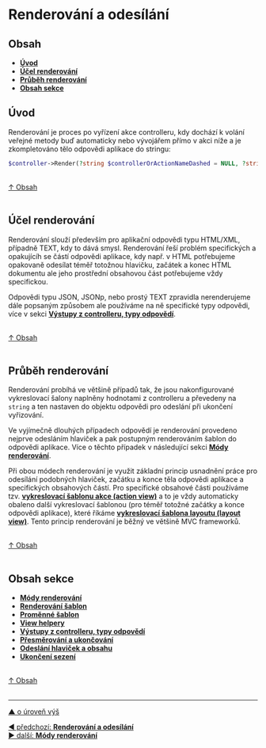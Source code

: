# Renderování a odesílání

## Obsah
- [**Úvod**](#úvod)
- [**Účel renderování**](#účel-renderování)
- [**Průběh renderování**](#průběh-renderování)
- [**Obsah sekce**](#obsah-sekce)

## Úvod
Renderování je proces po vyřízení akce controlleru, kdy dochází 
k volání veřejné metody buď automaticky nebo vývojářem přímo v akci níže
a je zkompletováno tělo odpovědi aplikace do stringu:
```php
$controller->Render(?string $controllerOrActionNameDashed = NULL, ?string $actionNameDashed = NULL): string;
```

&nbsp;  
[↑ Obsah](#obsah)  
&nbsp;&nbsp; 

## Účel renderování

Renderování slouží především pro aplikační odpovědi typu HTML/XML, případně TEXT,
kdy to dává smysl. Renderování řeší problém specifických a opakujícíh se částí 
odpovědi aplikace, kdy např. v HTML potřebujeme opakovaně odesílat téměř totožnou 
hlavičku, začátek a konec HTML dokumentu ale jeho prostřední obsahovou část 
potřebujeme vždy specifickou. 

Odpovědi typu JSON, JSONp, nebo prostý TEXT zpravidla nerenderujeme dále 
popsaným způsobem ale používáme na ně specifické typy odpovědi, více 
v sekci [**Výstupy z controlleru, typy odpovědí**](./controller-output.md).

&nbsp;  
[↑ Obsah](#obsah)  
&nbsp;&nbsp; 

## Průběh renderování

Renderování probíhá ve většině případů tak, že jsou nakonfigurované vykreslovací 
šalony naplněny hodnotami z controlleru a převedeny na `string` a ten nastaven 
do objektu odpovědi pro odeslání při ukončení vyřizování. 

Ve vyjímečně dlouhých případech odpovědí je renderování provedeno nejprve 
odesláním hlaviček a pak postupným renderováním šablon do odpovědi aplikace. 
Více o těchto případek v následující sekci [**Módy renderování**](./rendering-modes.md).

Při obou módech renderování je využit základní princip usnadnění práce
pro odesílání podobných hlaviček, začátku a konce těla odpovědi aplikace a specifických 
obsahových částí. Pro specifické obsahové části používáme tzv. 
[**vykreslovací šablonu akce (action view)**](./views-rendering.md#šablona-akce) 
a to je vždy automaticky obaleno další vykreslovací šablonou (pro téměř 
totožné začátky a konce odpovědi aplikace), které říkáme 
[**vykreslovací šablona layoutu (layout view)**](./views-rendering.md#šablona-layoutu). 
Tento princip renderování je běžný ve většině MVC frameworků.

&nbsp;  
[↑ Obsah](#obsah)  
&nbsp;&nbsp; 

## Obsah sekce
- [**Módy renderování**](./rendering-modes.md)
- [**Renderování šablon**](./views-rendering.md)
- [**Proměnné šablon**](./view-variables.md)
- [**View helpery**](./view-helpers.md)
- [**Výstupy z controlleru, typy odpovědí**](./controller-output.md)
- [**Přesměrování a ukončování**](./redirecting-and-termination.md)
- [**Odeslání hlaviček a obsahu**](./response-sending.md)
- [**Ukončení sezení**](./session-saving.md)

&nbsp;  
[↑ Obsah](#obsah)  
&nbsp;&nbsp; 

---

[▲ o úroveň výš](../README.md)

<div class="prev-next">

[◀ předchozí: **Renderování a odesílání**](../README.md)  
[▶ další: **Módy renderování**](./rendering-modes.md)  

</div>